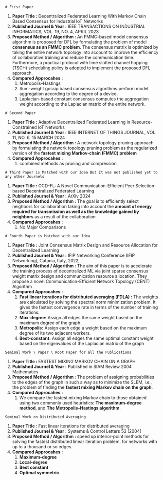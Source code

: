 ```
# First Paper
```
1) **Paper Title                  :**  Decentralized Federated Learning With Markov Chain Based Consensus for Industrial IoT Networks
2) **Published Journel & Year     :**  IEEE TRANSACTIONS ON INDUSTRIAL INFORMATICS, VOL. 19, NO. 4, APRIL 2023
3) **Proposed Method / Algorithm  :**  An FMMC-based model consensus algorithm is proposed for DFL by formulating the problem of model **consensus as an FMMC problem**.
                                   The consensus matrix is optimized by taking the entire network topology into account to improve the efficiency of collaborative training and reduce the communication time. 
                                   Furthermore, a practical protocol with time slotted channel hopping (TSCH) scheduling policy is adopted to implement the proposed DFL approach.
4) **Compared Approcahes          :**
   1. Metropolis–Hastings
   2. Sum-weight gossip based consensus algorithms perform model aggregation according to the degree of a device.
   3. Laplacian-based constant consensus computes the aggregation weight according to the Laplacian matrix of the entire network.

```
# Second Paper
```

1) **Paper Title                  :**  Adaptive Decentralized Federated Learning in Resource-Constrained IoT Networks
2) **Published Journel & Year     :**  IEEE INTERNET OF THINGS JOURNAL, VOL. 11, NO. 6, 15 MARCH 2024
3) **Proposed Method / Algorithm  :**  A network topology pruning approach by formulating the network topology pruning problem as the regularized version of the **fastest mixing Markov-chain (FMMC) problem**
4) **Compared Approcahes          :**
   1. combined methods as pruning and compression


```
# Third Paper is Matched with our Idea But It was not published yet to any other Journels
```
1) **Paper Title                  :**  OCD-FL: A Novel Communication-Efficient Peer Selection-based Decentralized Federated Learning
2) **Published Journel & Year     :**  ArXiv 2024
3) **Proposed Method / Algorithm  :**  The goal is to efficiently select neighbors for collaboration taking into account the **amount of energy required for transmission as well as the 
                                       knowledge gained by neighbors** as a result of the collaboration.
4) **Compared Approcahes          :**
   1. No Major Comparisons
```
# Fourth Paper is Matched with our Idea 
```
1) **Paper Title                  :**  Joint Consensus Matrix Design and Resource Allocation for Decentralized Learning
2) **Published Journel & Year     :**  IFIP Networking Conference (IFIP Networking), Catania, Italy, 2022, 
3) **Proposed Method / Algorithm  :**  The aim of this paper is to accelerate the training process of decentralized ML via joint sparse consensus weight matrix design and communication resource allocation. They propose a novel Communication-Efficient Network Topology (CENT) Algorithm
4) **Compared Approcahes          :**
   1. **Fast linear iterations for distributed averaging (FDLA)  :** The weights are calculated by solving the spectral norm minimization problem. It gives the fastest convergence rate in terms of the number of training iterations.
   2. **Max-degree:** Assign all edges the same weight based on the maximum degree of the graph.
   3. **Metropolis:** Assign each edge a weight based on the maximum degree of its two adjacent workers.
   4. **Best-constant:** Assign all edges the same optimal constant weight based on the eigenvalues of the Laplacian matrix of the graph
```
Seminal Work \ Paper \ Root Paper for all the Publications
```
1) **Paper Title                  :**  FASTEST MIXING MARKOV CHAIN ON A GRAPH
2) **Published Journel & Year     :**  Published in SIAM Review 2004 Mathematics
3) **Proposed Method / Algorithm  :**  The problem of assigning probabilities to the edges of the graph in such a way as to minimize the SLEM, i.e., the problem of finding the **fastest mixing Markov chain on the graph**.
4) **Compared Approcahes          :**
   1.  We compare the fastest mixing Markov chain to those obtained using two commonly used heuristics: **The maximum-degree method**, and **The Metropolis-Hastings algorithm**.
```
Seminal Work on Distributed Averaging 
```

1) **Paper Title                  :**  Fast linear iterations for distributed averaging 
2) **Published Journel & Year     :**  Systems & Control Letters 53 (2004)
3) **Proposed Method / Algorithm  :**  speed up interior-point methods for solving the fastest distributed linear iteration problem, for networks with up to a thousand or so edges.
4) **Compared Approcahes          :**
   1.  **Maximum-degree**
   2.  **Local-degree**
   3.  **Best constant**
   4.  **Optimal symmetric**
